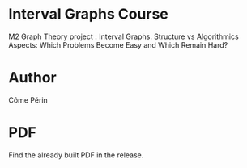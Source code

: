# Interval Graphs Course
M2 Graph Theory project : Interval Graphs. Structure vs Algorithmics Aspects: Which Problems Become Easy and Which Remain Hard?

# Author 
Côme Périn

# PDF

Find the already built PDF in the release.